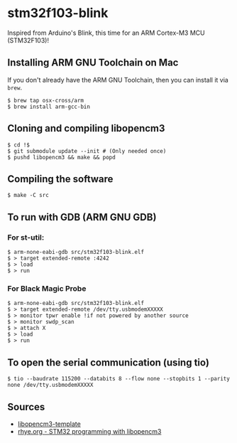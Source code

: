 # stm32f103-blink

Inspired from Arduino's Blink, this time for an ARM Cortex-M3 MCU (STM32F103)!

## Installing ARM GNU Toolchain on Mac

If you don't already have the ARM GNU Toolchain, then you can install it via `brew`.

```
$ brew tap osx-cross/arm
$ brew install arm-gcc-bin
```

## Cloning and compiling libopencm3

```$ git clone https://github.com/libopencm3/libopencm3-template.git stm32f103-blink
$ cd !$
$ git submodule update --init # (Only needed once)
$ pushd libopencm3 && make && popd
```

## Compiling the software

```
$ make -C src
```

## To run with GDB (ARM GNU GDB)

### For st-util:

```$ st-util
$ arm-none-eabi-gdb src/stm32f103-blink.elf
$ > target extended-remote :4242
$ > load
$ > run
```

### For Black Magic Probe

```
$ arm-none-eabi-gdb src/stm32f103-blink.elf
$ > target extended-remote /dev/tty.usbmodemXXXXX
$ > monitor tpwr enable !if not powered by another source
$ > monitor swdp_scan
$ > attach X
$ > load
$ > run
```

## To open the serial communication (using tio)

```
$ tio --baudrate 115200 --databits 8 --flow none --stopbits 1 --parity none /dev/tty.usbmodemXXXXX
```


## Sources

* [libopencm3-template](https://github.com/libopencm3/libopencm3-template)
* [rhye.org - STM32 programming with libopencm3](https://www.rhye.org/post/stm32-with-opencm3-0-compiling-and-uploading/)
